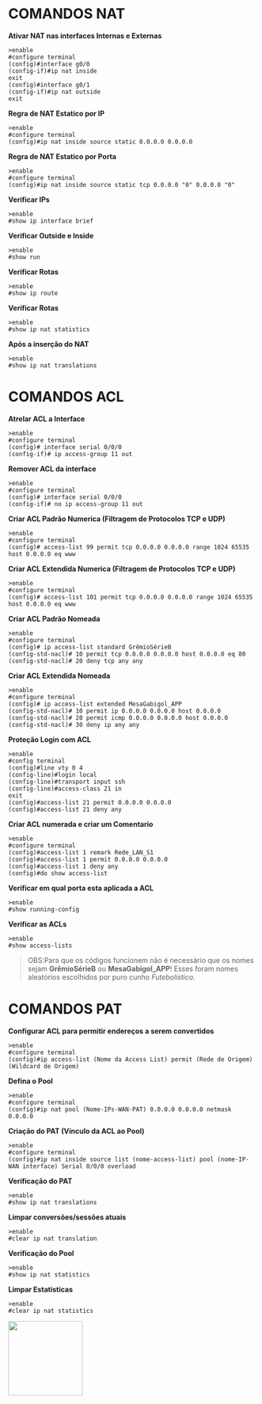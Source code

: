 # COMANDOS NAT
**Ativar NAT nas interfaces Internas e Externas**
```
>enable
#configure terminal
(config)#interface g0/0
(config-if)#ip nat inside
exit
(config)#interface g0/1
(config-if)#ip nat outside
exit
```
**Regra de NAT Estatico por IP**
```
>enable
#configure terminal
(config)#ip nat inside source static 0.0.0.0 0.0.0.0
```
**Regra de NAT Estatico por Porta**
```
>enable
#configure terminal
(config)#ip nat inside source static tcp 0.0.0.0 "0" 0.0.0.0 "0"
```
**Verificar IPs**
```
>enable
#show ip interface brief
```
**Verificar Outside e Inside**
```
>enable
#show run
```
**Verificar Rotas**
```
>enable
#show ip route
```
**Verificar Rotas**
```
>enable
#show ip nat statistics
```
**Após a inserção do NAT**
```
>enable
#show ip nat translations
```
# COMANDOS ACL
**Atrelar ACL a Interface**
```
>enable
#configure terminal
(config)# interface serial 0/0/0
(config-if)# ip access-group 11 out
```
**Remover ACL da interface**
```
>enable
#configure terminal
(config)# interface serial 0/0/0
(config-if)# no ip access-group 11 out
```
**Criar ACL Padrão Numerica (Filtragem de Protocolos TCP e UDP)**
```
>enable
#configure terminal
(config)# access-list 99 permit tcp 0.0.0.0 0.0.0.0 range 1024 65535 host 0.0.0.0 eq www
```
**Criar ACL Extendida Numerica (Filtragem de Protocolos TCP e UDP)**
```
>enable
#configure terminal
(config)# access-list 101 permit tcp 0.0.0.0 0.0.0.0 range 1024 65535 host 0.0.0.0 eq www
```
**Criar ACL Padrão Nomeada**
```
>enable
#configure terminal
(config)# ip access-list standard GrêmioSérieB
(config-std-nacl)# 10 permit tcp 0.0.0.0 0.0.0.0 host 0.0.0.0 eq 80
(config-std-nacl)# 20 deny tcp any any

```
**Criar ACL Extendida Nomeada**
```
>enable
#configure terminal
(config)# ip access-list extended MesaGabigol_APP
(config-std-nacl)# 10 permit ip 0.0.0.0 0.0.0.0 host 0.0.0.0
(config-std-nacl)# 20 permit icmp 0.0.0.0 0.0.0.0 host 0.0.0.0
(config-std-nacl)# 30 deny ip any any
```
**Proteção Login com ACL**
```
>enable
#config terminal
(config)#line vty 0 4
(config-line)#login local
(config-line)#transport input ssh
(config-line)#access-class 21 in
exit
(config)#access-list 21 permit 0.0.0.0 0.0.0.0
(config)#access-list 21 deny any
```
**Criar ACL numerada e criar um Comentario**
```
>enable
#configure terminal
(config)#access-list 1 remark Rede_LAN_S1
(config)#access-list 1 permit 0.0.0.0 0.0.0.0
(config)#access-list 1 deny any
(config)#do show access-list
```
**Verificar em qual porta esta aplicada a ACL**
```
>enable
#show running-config
```
**Verificar as ACLs**
```
>enable
#show access-lists 
```
>OBS:Para que os códigos funcionem não é necessário que os nomes sejam **GrêmioSérieB** ou **MesaGabigol_APP**!
Esses foram nomes aleatórios escolhidos por puro cunho _Futebolístico_. 

# COMANDOS PAT
**Configurar ACL para permitir endereços a serem convertidos**
```
>enable
#configure terminal
(config)#ip access-list (Nome da Access List) permit (Rede de Origem) (Wildcard de Origem) 
```
**Defina o Pool**
```
>enable
#configure terminal
(config)#ip nat pool (Nome-IPs-WAN-PAT) 0.0.0.0 0.0.0.0 netmask 0.0.0.0
```
**Criação do PAT (Vínculo da ACL ao Pool)**
```
>enable
#configure terminal
(config)#ip nat inside source list (nome-access-list) pool (nome-IP-WAN interface) Serial 0/0/0 overload
```
**Verificação do PAT**
```
>enable
#show ip nat translations 
```
**Limpar conversões/sessões atuais**
```
>enable
#clear ip nat translation 
```
**Verificação do Pool**
```
>enable
#show ip nat statistics
```
**Limpar Estatisticas**
```
>enable
#clear ip nat statistics
```














<img src="https://media3.giphy.com/media/3o7bu3XilJ5BOiSGic/giphy.gif?cid=ecf05e47gds2nlhmmv31k1o1ibypgrbo2ai2lf3m08kg35rx&rid=giphy.gif&ct=g" width="150">
